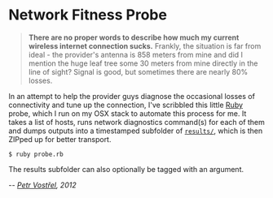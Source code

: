 Network Fitness Probe
=====================

> **There are no proper words to describe how much my current wireless
> internet connection sucks.** Frankly, the situation is far from ideal -
> the provider's antenna is 858 meters from mine and did I mention
> the huge leaf tree some 30 meters from mine directly in the line
> of sight? Signal is good, but sometimes there are nearly 80% losses.

In an attempt to help the provider guys diagnose the occasional losses
of connectivity and tune up the connection, I've scribbled this little
[Ruby][ruby] probe, which I run on my OSX stack to automate this process
for me. It takes a list of hosts, runs network diagnostics command(s)
for each of them and dumps outputs into a timestamped subfolder
of [`results/`][results], which is then ZIPped up for better transport.

    $ ruby probe.rb

The results subfolder can also optionally be tagged with an argument.

-- _[Petr Vostřel][pisi], 2012_


[ruby]:http://ruby-lang.org
[pisi]:http://petr.vostrel.cz
[results]:NetProbe/tree/master/results
